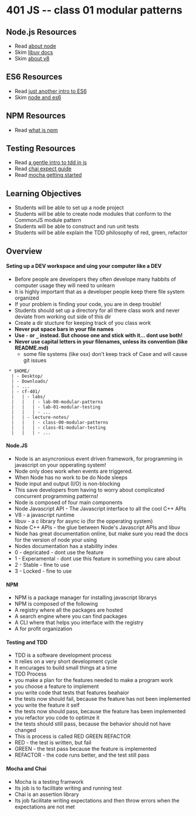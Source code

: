 401 JS -- class 01 modular patterns
===

## Node.js Resources
* Read [about node]
* Skim [libuv docs]
* Skim [about v8]

## ES6 Resources
* Read [just another intro to ES6]
* Skim [node and es6]

## NPM Resources
* Read [what is npm] 

## Testing Resources
* Read [a gentle intro to tdd in js]
* Read [chai expect guide]
* Read [mocha getting started]

## Learning Objectives
* Students will be able to set up a node project
* Students will be able to create node modules that conform to the CommonJS module pattern
* Students will be able to construct and run unit tests
* Students will be able explain the TDD philosophy of red, green, refactor

## Overview
#### Seting up a DEV workspace and uing your computer like a DEV
* Before people are developers they often develope many habbits of computer usage they will need to unlearn
* It is highly important that as a developer people keep there file system organized
* If your problem is finding your code, you are in deep trouble!
* Students should set up a directory for all there class work and never deviate from working out side of this dir
* Create a dir stucture for keeping track of you class work
 * **Never put space bars in your file names**
 * **Use `-` or `_` instead. But choose one and stick with it... dont use both!**
 * **Never use capital letters in your filenames, unless its convention (like README.md)**
   * some file systems (like osx) don't keep track of Case and will cause git issues
``` text
 * $HOME/
  | - Desktop/
  | - Downloads/
  | - ...
  | - cf-401/
  |   | - labs/
  |   |   | - lab-00-modular-patterns
  |   |   | - lab-01-modular-testing
  |   |   | - ...
  |   | - lecture-notes/
  |   |   | - class-00-modular-patterns
  |   |   | - class-01-modular-testing
  |   |   | - ...
  ```
#### Node.JS
* Node is an asyncronious event driven framework, for programming in javascript on your opperating system!
* Node only does work when events are triggered.
* When Node has no work to be do Node sleeps
* Node input and output (I/O) is non-blocking 
 * This save developers from having to worry about complicated concurrent programming patterns!
* Node is composed of four main components
 * Node Javascript API - The Javascript interface to all the cool C++ APIs
 * V8 - a javascript runtime
 * libuv - a c library for async io (for the opperating system)
 * Node C++ APIs - the glue between Node's Javascript APIs and libuv
* Node has great documentation online, but make sure you read the docs for the version of node your using
* Nodes documentation has a stability index
 * 0 - depricated - dont use the feature
 * 1 - Experamental - dont use this feature in something you care about
 * 2 - Stable - fine to use
 * 3 - Locked - fine to use

#### NPM 
* NPM is a package manager for installing javascript librarys
* NPM is composed of the following
 * A registry where all the packages are hosted
 * A search engine where you can find packages
 * A CLI where that helps you interface with the registry
 * A for profit organization 

#### Testing and TDD
* TDD is a software development process
* It relies on a very short development cycle
 * It encurages to build small things at a time
* TDD Process
 * you make a plan for the features needed to make a program work
 * you choose a feature to implement
 * you write code that tests that features beahaior
 * the tests now should fail, because the feature has not been implemented
 * you write the feature it self
 * the tests now should pass, because the feature has been implemented
 * you refactor you code to optimze it 
 * the tests should still pass, because the behavior should not have changed
* This is process is called RED GREEN REFACTOR
 * RED - the test is written, but fail
 * GREEN - the test pass because the feature is implemented
 * REFACTOR - the code runs better, and the test still pass

#### Mocha and Chai 
* Mocha is a testing framwork
 * Its job is to facilitate writing and running test
* Chai is an assertion library
 * Its job facilitate writing expectations and then throw errors when the expectations are not met

<!--links -->
[about node]: https://nodejs.org/en/about/
[node and es6]: https://nodejs.org/en/docs/es6/
[libuv docs]: https://github.com/libuv/libuv
[about v8]: https://developers.google.com/v8/
[just another intro to ES6]: https://medium.com/sons-of-javascript/javascript-an-introduction-to-es6-1819d0d89a0f#.uc88oqhxp
[what is npm ]: https://docs.npmjs.com/getting-started/what-is-npm
[a gentle intro to tdd in js]: http://jrsinclair.com/articles/2016/gentle-introduction-to-javascript-tdd-intro/
[chai expect guide]: http://chaijs.com/guide/styles/#expect
[mocha getting started]: http://mochajs.org/#getting-started
